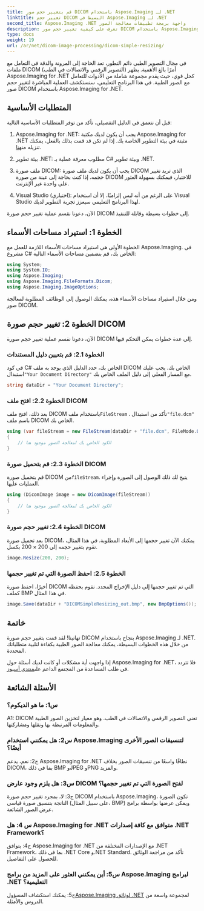 ```yaml
---
title: قم بتغيير حجم صور DICOM باستخدام Aspose.Imaging لـ .NET
linktitle: تغيير حجم DICOM البسيط في Aspose.Imaging لـ .NET
second_title: Aspose.Imaging .NET واجهة برمجة تطبيقات معالجة الصور
description: تعرف على كيفية تغيير حجم صور DICOM باستخدام Aspose.Imaging for .NET، وهي أداة قوية لمعالجة الصور الطبية. خطوات بسيطة للحصول على نتائج دقيقة.
type: docs
weight: 19
url: /ar/net/dicom-image-processing/dicom-simple-resizing/
---
```

في مجال التصوير الطبي دائم التطور، تعد الحاجة إلى المرونة والدقة في التعامل مع ملفات DICOM (التصوير الرقمي والاتصالات في الطب) أمرًا بالغ الأهمية. يظهر Aspose.Imaging for .NET كحل قوي، حيث يقدم مجموعة شاملة من الأدوات للتعامل مع الصور الطبية. في هذا البرنامج التعليمي، سنستكشف العملية المباشرة لتغيير حجم صور DICOM باستخدام Aspose.Imaging for .NET. 

## المتطلبات الأساسية

قبل أن نتعمق في الدليل التفصيلي، تأكد من توفر المتطلبات الأساسية التالية:

1. Aspose.Imaging for .NET: يجب أن يكون لديك مكتبة Aspose.Imaging for .NET مثبتة في بيئة التطوير الخاصة بك. إذا لم تكن قد قمت بذلك بالفعل، يمكنك تنزيله من[هنا](https://releases.aspose.com/imaging/net/).

2. بيئة تطوير .NET: مطلوب معرفة عملية بـ C# وبيئة تطوير .NET.

3. ملف صورة DICOM: يجب أن يكون لديك ملف صورة DICOM الذي تريد تغيير حجمه. إذا كنت بحاجة إلى عينة من صورة DICOM للاختبار، فيمكنك بسهولة العثور على واحدة عبر الإنترنت.

4. Visual Studio (اختياري): على الرغم من أنه ليس إلزاميًا، إلا أن استخدام Visual Studio لهذا البرنامج التعليمي سيعزز تجربة التطوير لديك.

الآن، دعونا نقسم عملية تغيير حجم صورة DICOM إلى خطوات بسيطة وقابلة للتنفيذ.

## الخطوة 1: استيراد مساحات الأسماء

الخطوة الأولى هي استيراد مساحات الأسماء اللازمة للعمل مع Aspose.Imaging. في مشروع C# الخاص بك، قم بتضمين مساحات الأسماء التالية:

```csharp
using System;
using System.IO;
using Aspose.Imaging;
using Aspose.Imaging.FileFormats.Dicom;
using Aspose.Imaging.ImageOptions;
```

ومن خلال استيراد مساحات الأسماء هذه، يمكنك الوصول إلى الوظائف المطلوبة لمعالجة صور DICOM.

## الخطوة 2: تغيير حجم صورة DICOM

الآن، دعونا نقسم عملية تغيير حجم صورة DICOM إلى عدة خطوات يمكن التحكم فيها.

### الخطوة 2.1: قم بتعيين دليل المستندات

 في كود C# الخاص بك، حدد الدليل الذي يوجد به ملف DICOM الخاص بك. يجب عليك استبدال`"Your Document Directory"` مع المسار الفعلي إلى دليل الملف الخاص بك.

```csharp
string dataDir = "Your Document Directory";
```

### الخطوة 2.2: افتح ملف DICOM

 بعد ذلك، افتح ملف DICOM باستخدام ملف`FileStream` . تأكد من استبدال`"file.dcm"` باسم ملف DICOM الخاص بك.

```csharp
using (var fileStream = new FileStream(dataDir + "file.dcm", FileMode.Open, FileAccess.Read))
{
    // الكود الخاص بك لمعالجة الصور موجود هنا
}
```

### الخطوة 2.3: قم بتحميل صورة DICOM

 قم بتحميل صورة DICOM من`fileStream`. يتيح لك ذلك الوصول إلى الصورة وإجراء العمليات عليها.

```csharp
using (DicomImage image = new DicomImage(fileStream))
{
    // الكود الخاص بك لمعالجة الصور موجود هنا
}
```

### الخطوة 2.4: تغيير حجم صورة DICOM

بعد تحميل صورة DICOM، يمكنك الآن تغيير حجمها إلى الأبعاد المطلوبة. في هذا المثال، نقوم بتغيير حجمه إلى 200 × 200 بكسل.

```csharp
image.Resize(200, 200);
```

### الخطوة 2.5: احفظ الصورة التي تم تغيير حجمها

أخيرًا، احفظ صورة DICOM التي تم تغيير حجمها إلى دليل الإخراج المحدد. نقوم بحفظه كملف BMP في هذا المثال.

```csharp
image.Save(dataDir + "DICOMSimpleResizing_out.bmp", new BmpOptions());
```

## خاتمة

تهانينا! لقد قمت بتغيير حجم صورة DICOM بنجاح باستخدام Aspose.Imaging لـ .NET. من خلال هذه الخطوات البسيطة، يمكنك معالجة الصور الطبية بكفاءة لتلبية متطلباتك المحددة.

 إذا واجهت أية مشكلات أو كانت لديك أسئلة حول Aspose.Imaging for .NET، فلا تتردد في طلب المساعدة من المجتمع الداعم على[منتدى أسبوز](https://forum.aspose.com/).

## الأسئلة الشائعة

### س1: ما هو الديكوم؟

A1: DICOM تعني التصوير الرقمي والاتصالات في الطب. وهو معيار لتخزين الصور الطبية والمعلومات المرتبطة بها ونقلها ومشاركتها.

### س2: هل يمكنني استخدام Aspose.Imaging لتنسيقات الصور الأخرى أيضًا؟

ج2: نعم، يدعم Aspose.Imaging for .NET نطاقًا واسعًا من تنسيقات الصور بخلاف DICOM، بما في ذلك BMP وJPEG وPNG والمزيد.

### س3: هل يلزم وجود عارض DICOM لفتح الصورة التي تم تغيير حجمها؟

ج3: لا، بمجرد تغيير حجم صورة DICOM باستخدام Aspose.Imaging، تكون الصورة الناتجة بتنسيق صورة قياسي (على سبيل المثال، BMP) ويمكن عرضها بواسطة برامج عرض الصور الشائعة.

### س 4: هل Aspose.Imaging for .NET متوافق مع كافة إصدارات .NET Framework؟

ج4: يتوافق Aspose.Imaging for .NET مع الإصدارات المختلفة من .NET Framework، بما في ذلك .NET Core و.NET Standard. تأكد من مراجعة الوثائق للحصول على التفاصيل.

### س5: أين يمكنني العثور على المزيد من برامج Aspose.Imaging لبرامج .NET التعليمية؟

 ج5: يمكنك استكشاف المسؤول[Aspose.Imaging لوثائق .NET](https://reference.aspose.com/imaging/net/) لمجموعة واسعة من الدروس والأمثلة.